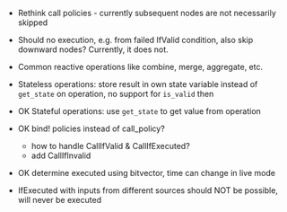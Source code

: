 - Rethink call policies - currently subsequent nodes are not necessarily skipped
- Should no execution, e.g. from failed IfValid condition, also skip downward nodes? Currently, it does not.

- Common reactive operations like combine, merge, aggregate, etc.

- Stateless operations: store result in own state variable instead of `get_state` on operation, no support for `is_valid` then
- OK Stateful operations: use `get_state` to get value from operation

- OK bind! policies instead of call_policy?
  - how to handle CallIfValid & CallIfExecuted?
  - add CallIfInvalid

- OK determine executed using bitvector, time can change in live mode

- IfExecuted with inputs from different sources should NOT be possible, will never be executed
